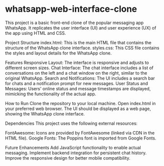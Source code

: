 # whatsapp-web-interface-clone

This project is a basic front-end clone of the popular messaging app WhatsApp. It replicates the user interface (UI) and user experience (UX) of the app using HTML and CSS.

Project Structure
index.html: This is the main HTML file that contains the structure of the WhatsApp clone interface.
styles.css: This CSS file contains the styles and layout details for the WhatsApp clone.

Features
Responsive Layout: The interface is responsive and adjusts to different screen sizes.
Chat Interface: The chat interface includes a list of conversations on the left and a chat window on the right, similar to the original WhatsApp.
Search and Notifications: The UI includes a search bar for chats and a notification prompt for new messages.
User Status and Messages: Users' online status and message timestamps are displayed, mimicking the functionality of the actual app.

How to Run
Clone the repository to your local machine.
Open index.html in your preferred web browser.
The UI should be displayed as a web page, showing the WhatsApp clone interface.

Dependencies
This project uses the following external resources:

FontAwesome: Icons are provided by FontAwesome (linked via CDN in the HTML file).
Google Fonts: The Poppins font is imported from Google Fonts.

Future Enhancements
Add JavaScript functionality to enable actual messaging.
Implement backend integration for persistent chat history.
Improve the responsive design for better mobile compatibility.
